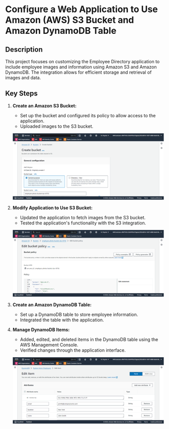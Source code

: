 # Configure a Web Application to Use Amazon (AWS) S3 Bucket and Amazon DynamoDB Table

## Description
This project focuses on customizing the Employee Directory application to include employee images and information using Amazon S3 and Amazon DynamoDB. The integration allows for efficient storage and retrieval of images and data.

## Key Steps
1. **Create an Amazon S3 Bucket:**
   - Set up the bucket and configured its policy to allow access to the application.
   - Uploaded images to the S3 bucket.

   ![Create S3 Bucket](https://github.com/danartech/s3-dynamodb-employee-directory/blob/main/Task%201_Create%20an%20Amazon%20Simple%20Storage%20Service%20S3%20Bucket.png)

2. **Modify Application to Use S3 Bucket:**
   - Updated the application to fetch images from the S3 bucket.
   - Tested the application's functionality with the S3 integration.

   ![Modify Application to Use S3](https://github.com/danartech/s3-dynamodb-employee-directory/blob/main/Task%202%20Create%20an%20S3%20Bucket%20Policy.png)

3. **Create an Amazon DynamoDB Table:**
   - Set up a DynamoDB table to store employee information.
   - Integrated the table with the application.

4. **Manage DynamoDB Items:**
   - Added, edited, and deleted items in the DynamoDB table using the AWS Management Console.
   - Verified changes through the application interface.

   ![Manage DynamoDB Items](https://github.com/danartech/s3-dynamodb-employee-directory/blob/main/screenshot-us-east-1.console.aws.amazon.com-2024.05.12-11_00_02.png)

